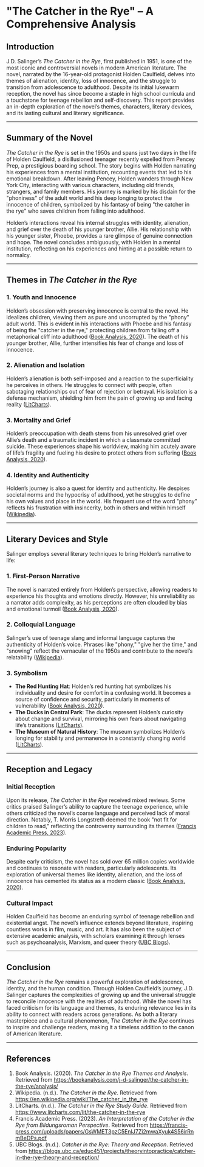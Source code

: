 # "The Catcher in the Rye" – A Comprehensive Analysis

## Introduction

J.D. Salinger’s *The Catcher in the Rye*, first published in 1951, is one of the most iconic and controversial novels in modern American literature. The novel, narrated by the 16-year-old protagonist Holden Caulfield, delves into themes of alienation, identity, loss of innocence, and the struggle to transition from adolescence to adulthood. Despite its initial lukewarm reception, the novel has since become a staple in high school curricula and a touchstone for teenage rebellion and self-discovery. This report provides an in-depth exploration of the novel’s themes, characters, literary devices, and its lasting cultural and literary significance.

---

## Summary of the Novel

*The Catcher in the Rye* is set in the 1950s and spans just two days in the life of Holden Caulfield, a disillusioned teenager recently expelled from Pencey Prep, a prestigious boarding school. The story begins with Holden narrating his experiences from a mental institution, recounting events that led to his emotional breakdown. After leaving Pencey, Holden wanders through New York City, interacting with various characters, including old friends, strangers, and family members. His journey is marked by his disdain for the "phoniness" of the adult world and his deep longing to protect the innocence of children, symbolized by his fantasy of being "the catcher in the rye" who saves children from falling into adulthood.

Holden’s interactions reveal his internal struggles with identity, alienation, and grief over the death of his younger brother, Allie. His relationship with his younger sister, Phoebe, provides a rare glimpse of genuine connection and hope. The novel concludes ambiguously, with Holden in a mental institution, reflecting on his experiences and hinting at a possible return to normalcy.

---

## Themes in *The Catcher in the Rye*

### 1. **Youth and Innocence**
Holden’s obsession with preserving innocence is central to the novel. He idealizes children, viewing them as pure and uncorrupted by the "phony" adult world. This is evident in his interactions with Phoebe and his fantasy of being the "catcher in the rye," protecting children from falling off a metaphorical cliff into adulthood ([Book Analysis, 2020](https://bookanalysis.com/j-d-salinger/the-catcher-in-the-rye/analysis/)). The death of his younger brother, Allie, further intensifies his fear of change and loss of innocence.

### 2. **Alienation and Isolation**
Holden’s alienation is both self-imposed and a reaction to the superficiality he perceives in others. He struggles to connect with people, often sabotaging relationships out of fear of rejection or betrayal. His isolation is a defense mechanism, shielding him from the pain of growing up and facing reality ([LitCharts](https://www.litcharts.com/lit/the-catcher-in-the-rye)).

### 3. **Mortality and Grief**
Holden’s preoccupation with death stems from his unresolved grief over Allie’s death and a traumatic incident in which a classmate committed suicide. These experiences shape his worldview, making him acutely aware of life’s fragility and fueling his desire to protect others from suffering ([Book Analysis, 2020](https://bookanalysis.com/j-d-salinger/the-catcher-in-the-rye/analysis/)).

### 4. **Identity and Authenticity**
Holden’s journey is also a quest for identity and authenticity. He despises societal norms and the hypocrisy of adulthood, yet he struggles to define his own values and place in the world. His frequent use of the word "phony" reflects his frustration with insincerity, both in others and within himself ([Wikipedia](https://en.wikipedia.org/wiki/The_catcher_in_the_rye)).

---

## Literary Devices and Style

Salinger employs several literary techniques to bring Holden’s narrative to life:

### 1. **First-Person Narrative**
The novel is narrated entirely from Holden’s perspective, allowing readers to experience his thoughts and emotions directly. However, his unreliability as a narrator adds complexity, as his perceptions are often clouded by bias and emotional turmoil ([Book Analysis, 2020](https://bookanalysis.com/j-d-salinger/the-catcher-in-the-rye/analysis/)).

### 2. **Colloquial Language**
Salinger’s use of teenage slang and informal language captures the authenticity of Holden’s voice. Phrases like "phony," "give her the time," and "snowing" reflect the vernacular of the 1950s and contribute to the novel’s relatability ([Wikipedia](https://en.wikipedia.org/wiki/The_catcher_in_the_rye)).

### 3. **Symbolism**
   - **The Red Hunting Hat**: Holden’s red hunting hat symbolizes his individuality and desire for comfort in a confusing world. It becomes a source of confidence and security, particularly in moments of vulnerability ([Book Analysis, 2020](https://bookanalysis.com/j-d-salinger/the-catcher-in-the-rye/analysis/)).
   - **The Ducks in Central Park**: The ducks represent Holden’s curiosity about change and survival, mirroring his own fears about navigating life’s transitions ([LitCharts](https://www.litcharts.com/lit/the-catcher-in-the-rye)).
   - **The Museum of Natural History**: The museum symbolizes Holden’s longing for stability and permanence in a constantly changing world ([LitCharts](https://www.litcharts.com/lit/the-catcher-in-the-rye)).

---

## Reception and Legacy

### Initial Reception
Upon its release, *The Catcher in the Rye* received mixed reviews. Some critics praised Salinger’s ability to capture the teenage experience, while others criticized the novel’s coarse language and perceived lack of moral direction. Notably, T. Morris Longstreth deemed the book "not fit for children to read," reflecting the controversy surrounding its themes ([Francis Academic Press, 2023](https://francis-press.com/uploads/papers/GsWMET3pzC5EnIJ7Zi2mwaXyuk4S56irRnmBeDPs.pdf)).

### Enduring Popularity
Despite early criticism, the novel has sold over 65 million copies worldwide and continues to resonate with readers, particularly adolescents. Its exploration of universal themes like identity, alienation, and the loss of innocence has cemented its status as a modern classic ([Book Analysis, 2020](https://bookanalysis.com/j-d-salinger/the-catcher-in-the-rye/historical-context/)).

### Cultural Impact
Holden Caulfield has become an enduring symbol of teenage rebellion and existential angst. The novel’s influence extends beyond literature, inspiring countless works in film, music, and art. It has also been the subject of extensive academic analysis, with scholars examining it through lenses such as psychoanalysis, Marxism, and queer theory ([UBC Blogs](https://blogs.ubc.ca/educ451/projects/theoryintopractice/catcher-in-the-rye-theory-and-reception/)).

---

## Conclusion

*The Catcher in the Rye* remains a powerful exploration of adolescence, identity, and the human condition. Through Holden Caulfield’s journey, J.D. Salinger captures the complexities of growing up and the universal struggle to reconcile innocence with the realities of adulthood. While the novel has faced criticism for its language and themes, its enduring relevance lies in its ability to connect with readers across generations. As both a literary masterpiece and a cultural phenomenon, *The Catcher in the Rye* continues to inspire and challenge readers, making it a timeless addition to the canon of American literature.

---

## References

1. Book Analysis. (2020). *The Catcher in the Rye Themes and Analysis*. Retrieved from https://bookanalysis.com/j-d-salinger/the-catcher-in-the-rye/analysis/
2. Wikipedia. (n.d.). *The Catcher in the Rye*. Retrieved from https://en.wikipedia.org/wiki/The_catcher_in_the_rye
3. LitCharts. (n.d.). *The Catcher in the Rye Study Guide*. Retrieved from https://www.litcharts.com/lit/the-catcher-in-the-rye
4. Francis Academic Press. (2023). *An Interpretation of the Catcher in the Rye from Bildungsroman Perspective*. Retrieved from https://francis-press.com/uploads/papers/GsWMET3pzC5EnIJ7Zi2mwaXyuk4S56irRnmBeDPs.pdf
5. UBC Blogs. (n.d.). *Catcher in the Rye: Theory and Reception*. Retrieved from https://blogs.ubc.ca/educ451/projects/theoryintopractice/catcher-in-the-rye-theory-and-reception/